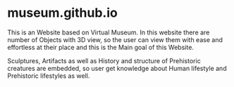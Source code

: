 # museum.github.io
This is an Website based on Virtual Museum.
In this website there are number of Objects with 3D view, so the user 
can view them with ease and effortless at their place and this is the Main goal of this Website. 

Sculptures, Artifacts as well as History and structure of Prehistoric creatures
are embedded, so user get knowledge about Human lifestyle and Prehistoric
lifestyles as well.
